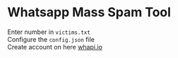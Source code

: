 # Whatsapp Mass Spam Tool

Enter number in `victims.txt`<br>
Configure the `config.json` file<br>
Create account on here <a href="https://whapi.io/">whapi.io</a><br>
